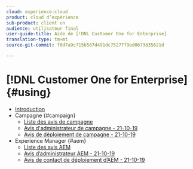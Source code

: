 ```yaml
---
cloud: experience-cloud
product: cloud d’expérience
sub-product: client un
audience: utilisateur final
user-guide-title: Aide de [!DNL Customer One for Enterprise]
translation-type: tm+mt
source-git-commit: f0d7a9c715b587d491dc75277f9ed0673835621d

---
```



# [!DNL Customer One for Enterprise] {#using}

+ [Introduction](home.md)
+ Campagne {#campaign}
   + [Liste des avis de campagne](campaign-list.md)
   + [Avis d'administrateur de campagne - 21-10-19](campaign-admin.md)
   + [Avis de déploiement de campagne - 21-10-19](campaign-deploy.md)
+ Experience Manager {#aem}
   + [Liste des avis AEM](aem-list.md)
   + [Avis d’administrateur AEM - 21-10-19](aem-admin.md)
   + [Avis de contact de déploiement d’AEM - 21-10-19](aem-deploy.md)
